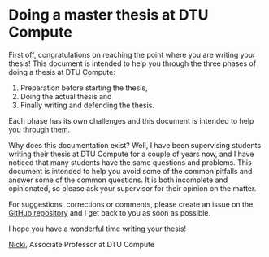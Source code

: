 # Doing a master thesis at DTU Compute

First off, congratulations on reaching the point where you are writing your thesis! This document is intended to help
you through the three phases of doing a thesis at DTU Compute:

1. Preparation before starting the thesis,
2. Doing the actual thesis and
3. Finally writing and defending the thesis.

Each phase has its own challenges and this document is intended to help you through them.

Why does this documentation exist? Well, I have been supervising students writing their thesis at DTU Compute for a
couple of years now, and I have noticed that many students have the same questions and problems. This document is
intended to help you avoid some of the common pitfalls and answer some of the common questions. It is both incomplete
and opinionated, so please ask your supervisor for their opinion on the matter.

For suggestions, corrections or comments, please create an issue on the
[GitHub repository](https://github.com/SkafteNicki/dtu_cs_thesis) and I get back to you as soon as possible.

I hope you have a wonderful time writing your thesis!

[Nicki](https://skaftenicki.github.io/), Associate Professor at DTU Compute
